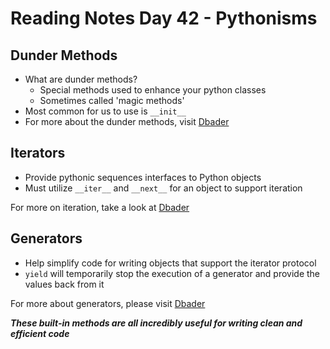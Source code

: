 # Reading Notes Day 42 - Pythonisms

## Dunder Methods
- What are dunder methods?
  - Special methods used to enhance your python classes
  - Sometimes called 'magic methods'
- Most common for us to use is `__init__`
- For more about the dunder methods, visit [Dbader](https://dbader.org/blog/python-dunder-methods)

## Iterators
- Provide pythonic sequences interfaces to Python objects
- Must utilize `__iter__` and `__next__` for an object to support iteration

For more on iteration, take a look at [Dbader](https://dbader.org/blog/python-iterators)

## Generators
- Help simplify code for writing objects that support the iterator protocol
- `yield` will temporarily stop the execution of a generator and provide the values back from it

For more about generators, please visit [Dbader](https://dbader.org/blog/python-generators)

***These built-in methods are all incredibly useful for writing clean and efficient code***